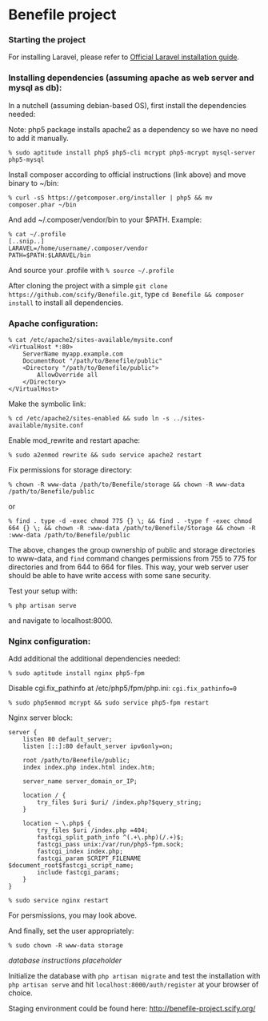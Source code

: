 # Benefile project

### Starting the project

For installing Laravel, please refer to [Official Laravel installation
guide](http://laravel.com/docs/5.1).

### Installing dependencies (assuming apache as web server and mysql as db):

In a nutchell (assuming debian-based OS), first install the dependencies needed:

Note: php5 package installs apache2 as a dependency so we have no need to add
it manually.

`% sudo aptitude install php5 php5-cli mcrypt php5-mcrypt mysql-server php5-mysql`

Install composer according to official instructions (link above) and move binary to ~/bin:

`% curl -sS https://getcomposer.org/installer | php5 && mv composer.phar ~/bin`

And add ~/.composer/vendor/bin to your $PATH. Example:

```
% cat ~/.profile
[..snip..]
LARAVEL=/home/username/.composer/vendor
PATH=$PATH:$LARAVEL/bin
```

And source your .profile with `% source ~/.profile`

After cloning the project with a simple `git clone https://github.com/scify/Benefile.git`, type `cd Benefile && composer install` to install all dependencies.

### Apache configuration:

```
% cat /etc/apache2/sites-available/mysite.conf
<VirtualHost *:80>
	ServerName myapp.example.com
	DocumentRoot "/path/to/Benefile/public"
	<Directory "/path/to/Benefile/public">
		AllowOverride all
	</Directory>
</VirtualHost>
```

Make the symbolic link:

`% cd /etc/apache2/sites-enabled && sudo ln -s ../sites-available/mysite.conf`

Enable mod_rewrite and restart apache:

`% sudo a2enmod rewrite && sudo service apache2 restart`

Fix permissions for storage directory:

`% chown -R www-data /path/to/Benefile/storage && chown -R www-data /path/to/Benefile/public`

or

`% find . type -d -exec chmod 775 {} \; && find . -type f -exec chmod 664 {} \; && chown -R :www-data /path/to/Benefile/Storage && chown -R :www-data /path/to/Benefile/public`

The above, changes the group ownership of public and storage directories to www-data, and `find` command changes permissions from 755 to 775 for directories and from 644 to 664 for files. This way, your web server user should be able to have write access with some sane security.

Test your setup with:

`% php artisan serve`

and navigate to localhost:8000.


### Nginx configuration:

Add additional the additional dependencies needed:

`% sudo aptitude install nginx php5-fpm`

Disable cgi.fix_pathinfo at /etc/php5/fpm/php.ini: `cgi.fix_pathinfo=0`

`% sudo php5enmod mcrypt && sudo service php5-fpm restart`

Nginx server block:

```
server {
    listen 80 default_server;
    listen [::]:80 default_server ipv6only=on;

    root /path/to/Benefile/public;
    index index.php index.html index.htm;

    server_name server_domain_or_IP;

    location / {
        try_files $uri $uri/ /index.php?$query_string;
    }

    location ~ \.php$ {
        try_files $uri /index.php =404;
        fastcgi_split_path_info ^(.+\.php)(/.+)$;
        fastcgi_pass unix:/var/run/php5-fpm.sock;
        fastcgi_index index.php;
        fastcgi_param SCRIPT_FILENAME $document_root$fastcgi_script_name;
        include fastcgi_params;
    }
}
```

`% sudo service nginx restart`

For persmissions, you may look above.

And finally, set the user appropriately:

`% sudo chown -R www-data storage`

*database instructions placeholder*

Initialize the database with `php artisan migrate` and test the installation with `php artisan serve` and hit `localhost:8000/auth/register` at your browser of choice.

Staging environment could be found here: http://benefile-project.scify.org/
